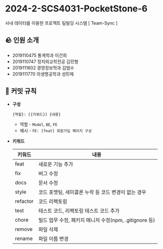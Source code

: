 # 2024-2-SCS4031-PocketStone-6
사내 데이터를 이용한 프로젝트 팀빌딩 시스템 [ Team-Sync ]

## 🪨 인원 소개
- 2019110475 통계학과 이건희
- 2019110747 정치외교학전공 김민형
- 2019111602 경영정보학과 김범수
- 2019111770 의생명공학과 성민제

<!-- <table align="center">
    <tr align="center">
        <td colspan="4">
            <p style="font-size: x-large; font-weight: bold;">2024년 2학기 융합캡스톤디자인 6조 돌주머니</p>
        </td>
    </tr>
    <tr align="center">
        <td style="min-width: 150px;">
            <a href="https://github.com/gunheee-leee">
                <img src="https://avatars.githubusercontent.com/u/143998370?v=4" width="200" alt="이건희_깃허브프로필" />
                <br />
                <b>gunheee-leee</b>
            </a>
        </td>
        <td style="min-width: 150px;">
            <a href="https://github.com/Minbro-Kim">
                <img src="https://avatars.githubusercontent.com/u/144206885?v=4" width="200" alt="김민형_깃허브프로필">
                <br />
                <b>Minbro-Kim</b>
            </a>
        </td>
        <td style="min-width: 150px;">
            <a href="https://github.com/BrianKim913">
                <img src="https://avatars.githubusercontent.com/u/119075610?v=4" width="200" alt="김범수_깃허브프로필">
                <br />
                <b>BrianKim913</b>
            </a>
        </td>
        <td style="min-width: 150px;">
            <a href="https://github.com/MinSungJe">
                <img src="https://avatars.githubusercontent.com/u/101497652?v=4" width="200" alt="성민제_깃허브프로필">
                <br />
                <b>MinSungJe</b>
            </a>
        </td>
    </tr>
    <tr align="center">
        <td>
            <b>이건희</b>
        </td>
        <td>
            <b>김민형</b>
        </td>
        <td>
            <b>김범수</b>
        </td>
        <td>
            <b>성민제</b>
        </td>
    </tr>
    <tr align="center">
        <td>
            <b>Team Leader</b>, Model
        </td>
        <td>
            Backend
        </td>
        <td>
            Backend
        </td>
        <td>
            Frontend
        </td>
    </tr>
</table> -->

## 🎯 커밋 규칙

- <b>구성</b>
    ```
    {역할}: [{키워드}] {내용}
    ```
    - 역할 -  `Model`, `BE`, `FE`
    - 예시 - `FE: [feat] 회원가입 페이지 구성`
- <b>키워드</b>

    |키워드|내용|
    |---|---|
    |feat|새로운 기능 추가|
    |fix|버그 수정|
    |docs|문서 수정|
    |style|코드 포맷팅, 세미콜론 누락 등 코드 변경이 없는 경우
    |refactor|코드 리펙토링|
    |test|테스트 코드, 리펙토링 테스트 코드 추가|
    |chore|빌드 업무 수정, 패키지 매니저 수정(npm, .gitignore 등)
    |remove|파일 삭제|
    |rename|파일 이름 변경|
